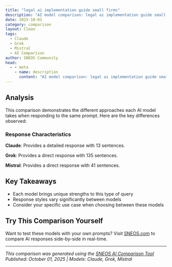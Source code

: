 ```yaml
---
title: "legal ai implementation guide small firms"
description: "AI model comparison: legal ai implementation guide small firms..."
date: 2025-10-01
category: comparison
layout: Clean
tags:
  - Claude
  - Grok
  - Mistral
  - AI Comparison
author: SNEOS Community
head:
  - - meta
    - name: description
      content: "AI model comparison: legal ai implementation guide small firms..."
---
```


<ChatComparison
  title="legal ai implementation guide small firms"
  prompt="legal ai implementation guide small firms"
  :responses='{
    "Claude": "# Legal AI Implementation Guide for Small Law Firms\n\n## 1. Getting Started: Assessment \u0026 Planning\n\n### Current State Analysis\n- **Document your existing workflows** (case management, research, billing, client intake)\n- **Identify pain points** (repetitive tasks, time-consuming processes, bottlenecks)\n- **Assess technical readiness** (current software, hardware, staff tech skills)\n- **Budget planning** (software costs, training time, potential productivity gains)\n\n### Priority Areas for AI Implementation\n1. **Document Review \u0026 Analysis**\n2. **Legal Research**\n3. **Contract Analysis**\n4. **Client Intake \u0026 Communication**\n5. **Time Tracking \u0026 Billing**\n6. **Case Prediction \u0026 Strategy**\n\n## 2. Recommended AI Tools by Practice Area\n\n### Document Management \u0026 Review\n- **Clio Manage** - AI-powered case management\n- **NetDocuments** - AI document organization\n- **iManage RAVN** - Contract and document analysis\n- **Kira Systems** - Due diligence and contract review\n\n### Legal Research\n- **Westlaw Edge** - AI-enhanced legal research\n- **Lexis\u002B AI** - Natural language research queries\n- **CaseText** - AI research assistant\n- **Fastcase** - Budget-friendly AI research\n\n### Contract Analysis\n- **Lawgeex** - Contract review automation\n- **LawDroid** - Contract drafting assistance\n- **Evisort** - Contract lifecycle management\n- **ThoughtRiver** - Pre-signature contract review\n\n### Client Communication\n- **DoNotPay** - Client self-service portal\n- **Ada** - Legal chatbots\n- **Lex Machina** - Client communication insights\n\n## 3. Implementation Roadmap\n\n### Phase 1: Foundation (Months 1-2)\n- [ ] Choose 1-2 core AI tools\n- [ ] Staff training and onboarding\n- [ ] Data migration and setup\n- [ ] Establish new workflows\n\n### Phase 2: Integration (Months 3-4)\n- [ ] Integrate AI tools with existing systems\n- [ ] Refine processes based on initial usage\n- [ ] Measure productivity improvements\n- [ ] Address any technical issues\n\n### Phase 3: Expansion (Months 5-6)\n- [ ] Add additional AI capabilities\n- [ ] Advanced training for power users\n- [ ] Client-facing AI implementations\n- [ ] ROI assessment and optimization\n\n## 4. Budget Considerations\n\n### Typical Monthly Costs\n- **Entry-level tools**: $50-200/user/month\n- **Mid-tier solutions**: $200-500/user/month\n- **Enterprise tools**: $500\u002B/user/month\n\n### Cost-Benefit Analysis Framework\n- **Time savings** (hours saved \u00D7 billable rate)\n- **Accuracy improvements** (reduced errors, rework)\n- **Client satisfaction** (faster turnaround, better service)\n- **Competitive advantage** (efficiency, modern service delivery)\n\n## 5. Data Security \u0026 Compliance\n\n### Essential Security Measures\n- **Attorney-client privilege protection**\n- **Data encryption** (at rest and in transit)\n- **Access controls** and user permissions\n- **Regular security audits**\n- **Vendor compliance verification** (SOC 2, ISO 27001)\n\n### Best Practices\n- Use AI tools that offer **on-premises or private cloud** deployment\n- Implement **multi-factor authentication**\n- Regular **staff security training**\n- **Data retention and deletion** policies\n- **Incident response** procedures\n\n## 6. Change Management\n\n### Staff Adoption Strategies\n- **Start small** with pilot projects\n- **Involve staff** in tool selection process\n- **Provide comprehensive training**\n- **Show quick wins** and benefits\n- **Address concerns** about job displacement\n\n### Training Plan\n- **Initial orientation** (2-4 hours)\n- **Hands-on workshops** (weekly for first month)\n- **Ongoing support** and Q\u0026A sessions\n- **Power user development**\n- **Regular refresher training**\n\n## 7. Measuring Success\n\n### Key Performance Indicators (KPIs)\n- **Time to complete** common tasks\n- **Document review accuracy**\n- **Research efficiency** (time from question to answer)\n- **Client response time**\n- **Billable hour productivity**\n- **Client satisfaction scores**\n\n### ROI Calculation\n\u0060\u0060\u0060\nROI = (Time Saved \u00D7",
    "Grok": "Implementing Legal AI (Artificial Intelligence) in small law firms can significantly enhance efficiency, reduce costs, and improve client service by automating repetitive tasks, streamlining workflows, and providing data-driven insights. However, small firms often face challenges such as limited budgets, lack of technical expertise, and concerns about data security. This guide provides a step-by-step approach to implementing Legal AI in small law firms, tailored to their unique needs and constraints.\n\n---\n\n### **1. Assess Your Firm\u2019s Needs and Goals**\nBefore adopting Legal AI, identify the specific challenges or inefficiencies in your firm that AI could address. Common areas where Legal AI can help small firms include:\n- **Document Management and Review**: Automating contract analysis, eDiscovery, and due diligence.\n- **Legal Research**: Faster and more accurate research using AI-powered tools.\n- **Client Intake and Case Management**: Automating repetitive tasks like form filling or case tracking.\n- **Billing and Time Tracking**: Improving accuracy and efficiency in invoicing.\n- **Compliance and Risk Management**: Identifying risks in contracts or ensuring regulatory compliance.\n\n**Action Steps:**\n- Conduct an internal audit of workflows to pinpoint repetitive or time-consuming tasks.\n- Involve staff in discussions to understand pain points and ensure buy-in.\n- Set clear goals (e.g., reduce document review time by 30%, improve client response time).\n\n**Budget Consideration:** Focus on high-impact areas first to justify costs. For small firms, SaaS (Software as a Service) models with subscription-based pricing are often more affordable than custom solutions.\n\n---\n\n### **2. Research and Select the Right Legal AI Tools**\nThere are numerous Legal AI tools available, and selecting the right one depends on your firm\u2019s needs, budget, and technical capacity. Look for tools with user-friendly interfaces and good customer support since small firms often lack dedicated IT staff.\n\n**Popular Legal AI Tools for Small Firms:**\n- **Legal Research**: Tools like ROSS Intelligence, Casetext, or Fastcase for AI-powered case law and statute searches.\n- **Document Automation**: Kira Systems or Contract Express for contract drafting and analysis.\n- **eDiscovery**: Relativity or Logikcull for managing large volumes of electronic evidence.\n- **Practice Management**: Clio or MyCase for AI-enhanced case and client management.\n- **Chatbots and Client Interaction**: LawDroid or DoNotPay for automating client intake and basic queries.\n\n**Key Selection Criteria:**\n- **Cost**: Opt for affordable, scalable subscription plans (many start at $50\u2013$200/month per user).\n- **Ease of Use**: Choose tools with minimal learning curves to reduce training time.\n- **Integration**: Ensure the tool integrates with existing software (e.g., Microsoft Office, practice management systems).\n- **Security Features**: Verify compliance with data protection laws like GDPR or HIPAA and look for encryption and secure cloud storage.\n- **Vendor Support**: Prioritize providers with responsive customer service and training resources.\n\n**Action Steps:**\n- Request demos or free trials to test tools before committing.\n- Read reviews and seek recommendations from other small firms or legal tech communities (e.g., ABA Techshow forums).\n- Start with one or two tools to avoid overwhelming staff.\n\n---\n\n### **3. Budget and Secure Funding**\nSmall firms often have limited resources, so careful budgeting is essential. Legal AI implementation costs include software subscriptions, training, and potential hardware upgrades.\n\n**Cost Breakdown:**\n- **Software Subscriptions**: $50\u2013$500/month depending on the tool and number of users.\n- **Training**: $500\u2013$2,000 initially for staff onboarding (some vendors offer free training).\n- **Hardware/Cloud Costs**: Minimal for SaaS tools, but ensure reliable internet and devices.\n- **Consulting (Optional)**: $1,000\u2013$5,000 for third-party tech consultants if in-house expertise is lacking.\n\n**Funding Options:**\n- Leverage free trials or tiered pricing plans to start small.\n- Explore grants or subsidies for small businesses adopting technology (e.g., through local bar associations or government programs).\n- Consider Legal AI as a long-term investment that reduces labor costs and increases billable hours.\n\n**Action Steps:**\n- Create a detailed cost-benefit analysis to justify the expense to partners or stakeholders.\n- Allocate a portion of the annual budget for Legal AI tools and training.\n\n---\n\n### **4. Ensure Data Security and Compliance**\nData security is critical in the legal field due to the sensitive nature of client information. Small firms must prioritize tools that comply with ethical and legal standards.\n\n**Key Considerations:**\n- Ensure the AI tool complies with data privacy laws (e.g., GDPR, CCPA) and legal ethics rules (e.g., ABA Model Rules of Professional Conduct).\n- Use tools with end-to-end encryption and secure cloud storage.\n- Implement access controls to limit who can view or edit sensitive data.\n- Sign Business Associate Agreements (BAAs) or Data Processing Agreements (DPAs) with vendors to safeguard client data.\n\n**Action Steps:**\n- Review the vendor\u2019s security certifications (e.g., ISO 27001, SOC 2).\n- Consult with a cybersecurity expert or legal tech consultant if unsure about compliance.\n- Train staff on data protection practices and ethical use of AI.\n\n---\n\n### **5. Train Staff and Foster Adoption**\nResistance to change is common in small firms where staff may be unfamiliar with technology. Proper training and communication are crucial for successful implementation.\n\n**Training Strategies:**\n- **Start Small**: Begin with a pilot program involving a few staff members or a single department.\n- **Vendor Resources**: Use tutorials, webinars, or support provided by the AI tool vendor.\n- **Peer Learning**: Encourage tech-savvy staff to assist others.\n- **Ongoing Support**: Schedule regular check-ins to address challenges and gather feedback.\n\n**Fostering Adoption:**\n- Highlight benefits like time savings, reduced errors, and improved client satisfaction.\n- Address fears about job replacement by emphasizing that AI augments (not replaces) human work.\n- Celebrate small wins (e.g., completing a project faster using AI) to build confidence.\n\n**Action Steps:**\n- Allocate 1\u20132 weeks for initial training, with follow-up sessions as needed.\n- Create a simple user guide or cheat sheet for staff reference.\n- Appoint a \u201Ctech champion\u201D within the firm to oversee adoption and troubleshoot issues.\n\n---\n\n### **6. Integrate AI into Daily Workflows**\nSeamlessly incorporating AI into existing processes ensures maximum efficiency and minimizes disruption.\n\n**Integration Tips:**\n- Map out how the AI tool fits into specific workflows (e.g., using document automation for client contracts).\n- Automate one process at a time to avoid overwhelming staff.\n- Use AI tools alongside existing practice management software for a cohesive experience.\n\n**Examples of Integration:**\n- Use AI-powered legal research tools to prepare briefs faster.\n- Implement chatbots on your website to handle initial client inquiries and schedule consultations.\n- Automate time tracking and billing to reduce administrative workload.\n\n**Action Steps:**\n- Document new workflows incorporating AI and share them with the team.\n- Monitor usage to ensure staff are leveraging the tools effectively.\n\n---\n\n### **7. Measure Success and Iterate**\nTrack the impact of Legal AI to ensure it delivers value and identify areas for improvement.\n\n**Key Performance Indicators (KPIs):**\n- Time saved on tasks like document review or research.\n- Cost savings from reduced manual labor or outsourcing.\n- Client satisfaction (e.g., faster response times, better outcomes).\n- Error reduction in contracts or filings.\n\n**Action Steps:**\n- Use built-in analytics from AI tools to monitor usage and efficiency gains.\n- Solicit staff feedback quarterly to address pain points.\n- Adjust workflows or explore additional tools based on performance data.\n\n---\n\n### **8. Stay Updated on Legal AI Trends**\nLegal AI is a rapidly evolving field. Small firms should stay informed about new tools, regulations, and best practices to remain competitive.\n\n**Resources to Follow:**\n- Legal tech conferences (e.g., ABA Techshow, Legaltech News events).\n- Blogs and newsletters (e.g., LawSites, Artificial Lawyer).\n- Local bar associations for ethics guidelines on AI use.\n\n**Action Steps:**\n- Dedicate time each quarter to evaluate emerging AI tools.\n- Join legal tech communities for peer insights and recommendations.\n\n---\n\n### **Common Challenges and Solutions for Small Firms**\n1. **Limited Budget**: Start with low-cost or freemium tools, and scale up as ROI becomes evident.\n2. **Lack of Tech Expertise**: Partner with vendors offering robust support or hire a part-time consultant.\n3. **Staff Resistance**: Emphasize benefits, provide hands-on training, and involve staff in decision-making.\n4. **Data Security Concerns**: Choose reputable vendors with strong security protocols and conduct regular audits.\n\n---\n\n### **Conclusion**\nImplementing Legal AI in a small law firm can be transformative if approached thoughtfully. By starting small, focusing on specific needs, ensuring data security, and training staff effectively, small firms can leverage AI to enhance productivity, reduce costs, and deliver better client experiences. Regular evaluation and adaptation will ensure the technology remains aligned with the firm\u2019s goals, providing a competitive edge in an increasingly digital legal landscape.\n\n**Next Steps:**\n- Identify one process to automate within the next month (e.g., legal research or document drafting).\n- Research and trial a suitable AI tool based on the criteria above.\n- Develop a 3\u20136 month roadmap for full implementation, with clear milestones and KPIs.\n\nWould you like me to dive deeper into a specific tool, workflow, or challenge? Let me know!",
    "Mistral": "Implementing AI in a small law firm can significantly enhance efficiency, accuracy, and client service. Here\u2019s a step-by-step guide to help you get started:\n\n### 1. **Assess Needs and Goals**\n   - **Identify Pain Points:** Determine the areas where AI can provide the most value, such as document review, contract analysis, case management, or client communication.\n   - **Set Clear Objectives:** Define what you hope to achieve with AI, whether it\u2019s reducing manual work, improving accuracy, or enhancing client interactions.\n\n### 2. **Research AI Solutions**\n   - **Types of AI Tools:**\n     - **Document Automation:** Tools like HotDocs or ContractWorks for generating and managing legal documents.\n     - **E-Discovery:** Software like Relativity or Logikcull for managing and reviewing large volumes of documents.\n     - **Contract Analysis:** Tools like Kira Systems or Luminance for reviewing and analyzing contracts.\n     - **Case Management:** Systems like Clio or PracticePanther for managing cases and client interactions.\n     - **Legal Research:** AI-powered research tools like ROSS Intelligence or Westlaw Edge.\n   - **Vendor Evaluation:** Compare different vendors based on features, cost, ease of use, and integration capabilities.\n\n### 3. **Plan for Implementation**\n   - **Budget Allocation:** Determine the budget for AI tools, including initial costs, subscription fees, and training.\n   - **Timeline:** Create a timeline for implementation, including phases for testing, training, and full deployment.\n   - **Stakeholder Involvement:** Involve key stakeholders, including lawyers, paralegals, and IT staff, to ensure buy-in and smooth adoption.\n\n### 4. **Pilot Testing**\n   - **Select a Pilot Project:** Choose a specific project or area to pilot the AI tool.\n   - **Monitor and Evaluate:** Track the performance of the AI tool and gather feedback from users.\n   - **Adjust as Needed:** Make necessary adjustments based on the feedback and performance data.\n\n### 5. **Training and Support**\n   - **User Training:** Provide comprehensive training for all users to ensure they are comfortable with the new tools.\n   - **Ongoing Support:** Establish a support system for ongoing assistance and troubleshooting.\n\n### 6. **Integration with Existing Systems**\n   - **System Compatibility:** Ensure the AI tools can integrate seamlessly with your existing software and systems.\n   - **Data Migration:** Plan for the migration of existing data to the new AI tools.\n\n### 7. **Compliance and Security**\n   - **Data Security:** Ensure that the AI tools comply with data security and privacy regulations.\n   - **Compliance Checks:** Regularly review compliance with legal and ethical standards.\n\n### 8. **Monitor and Optimize**\n   - **Performance Metrics:** Establish key performance indicators (KPIs) to monitor the effectiveness of the AI tools.\n   - **Continuous Improvement:** Regularly review and optimize the use of AI tools based on performance data and user feedback.\n\n### 9. **Scalability**\n   - **Future-Proofing:** Choose AI tools that can scale with your firm\u2019s growth and evolving needs.\n   - **Upgrades and Updates:** Stay updated with the latest features and upgrades from the AI vendors.\n\n### 10. **Feedback and Adaptation**\n   - **User Feedback:** Continuously gather feedback from users to identify areas for improvement.\n   - **Adaptation:** Be prepared to adapt your AI strategy based on changing needs and technological advancements.\n\n### Additional Tips:\n- **Start Small:** Begin with a small, manageable project to test the waters before scaling up.\n- **Leverage Existing Resources:** Utilize free trials and demos offered by AI vendors to evaluate tools without a significant upfront investment.\n- **Stay Informed:** Keep up with the latest developments in legal AI to stay competitive and informed.\n\nBy following these steps, you can successfully implement AI in your small law firm, enhancing efficiency and providing better service to your clients."
  }'
  published-date="21:05"
/>

## Analysis

This comparison demonstrates the different approaches each AI model takes when responding to the same prompt. Here are the key differences observed:

### Response Characteristics

**Claude**: Provides a detailed response with 13 sentences. 

**Grok**: Provides a direct response with 135 sentences. 

**Mistral**: Provides a direct response with 41 sentences. 

## Key Takeaways

- Each model brings unique strengths to this type of query
- Response styles vary significantly between models
- Consider your specific use case when choosing between these models

## Try This Comparison Yourself

Want to test these models with your own prompts? Visit [SNEOS.com](https://sneos.com) to compare AI responses side-by-side in real-time.

---

*This comparison was generated using the [SNEOS AI Comparison Tool](https://sneos.com)*
*Published: October 01, 2025 | Models: Claude, Grok, Mistral*
